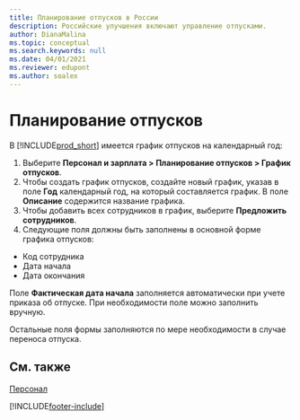 ```yaml
---
title: Планирование отпусков в России
description: Российские улучшения включают управление отпусками.
author: DianaMalina
ms.topic: conceptual
ms.search.keywords: null
ms.date: 04/01/2021
ms.reviewer: edupont
ms.author: soalex
---
```


# Планирование отпусков

В [!INCLUDE[prod_short](../../includes/prod_short.md)] имеется график отпусков на календарный год:

1. Выберите **Персонал и зарплата > Планирование отпусков > График отпусков**.
2. Чтобы создать график отпусков, создайте новый график, указав в поле **Год** календарный год, на который составляется график. В поле **Описание** содержится название графика.
3. Чтобы добавить всех сотрудников в график, выберите **Предложить сотрудников**.
4. Следующие поля должны быть заполнены в основной форме графика отпусков:

- Код сотрудника
- Дата начала
- Дата окончания

Поле **Фактическая дата начала** заполняется автоматически при учете приказа об отпуске. При необходимости поле можно заполнить вручную.

Остальные поля формы заполняются по мере необходимости в случае переноса отпуска.

## См. также

[Персонал](Human-Resources.md)  


[!INCLUDE[footer-include](../../includes/footer-banner.md)]